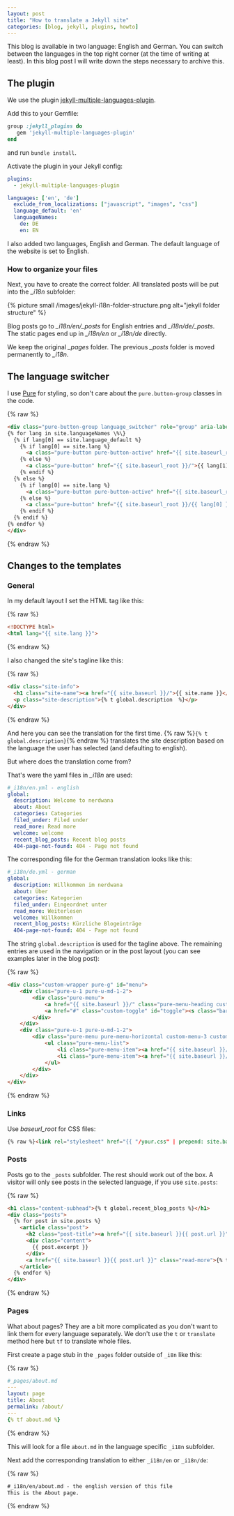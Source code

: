 ```yaml
---
layout: post
title: "How to translate a Jekyll site"
categories: [blog, jekyll, plugins, howto]
---
```


This blog is available in two language: English and German. You can switch between the languages in the top right corner (at the time of writing at least). In this blog post I will write down the steps necessary to archive this.

<!--more-->

## The plugin

We use the plugin [jekyll-multiple-languages-plugin](https://github.com/Anthony-Gaudino/jekyll-multiple-languages-plugin).

Add this to your Gemfile:

```ruby
group :jekyll_plugins do
   gem 'jekyll-multiple-languages-plugin'
end
```

and run `bundle install`.

Activate the plugin in your Jekyll config:

```yaml
plugins:
  - jekyll-multiple-languages-plugin

languages: ['en', 'de']
  exclude_from_localizations: ["javascript", "images", "css"]
  language_default: 'en'
  languageNames:
    de: DE
    en: EN
```
I also added two languages, English and German. The default language of the website is set to English.

### How to organize your files

Next, you have to create the correct folder. All translated posts will be put into the _\_i18n_ subfolder:

{% picture small /images/jekyll-i18n-folder-structure.png alt="jekyll folder structure" %}

Blog posts go to _\_i18n/en/\_posts_ for English entries and _\_i18n/de/\_posts_. The static pages end up in _\_i18n/en_ or _\_i18n/de_ directly.

We keep the original _\_pages_ folder. The previous _\_posts_ folder is moved permanently to _\_i18n_.

## The language switcher

I use [Pure](https://purecss.io) for styling, so don't care about the `pure.button-group` classes in the code.

{% raw %}
```html
<div class="pure-button-group language_switcher" role="group" aria-label="...">
{% for lang in site.languageNames \%\}
  {% if lang[0] == site.language_default %}
    {% if lang[0] == site.lang %}
      <a class="pure-button pure-button-active" href="{{ site.baseurl_root }}/">{{ lang[1] }}</a>
    {% else %}
      <a class="pure-button" href="{{ site.baseurl_root }}/">{{ lang[1] }}</a>
    {% endif %}
  {% else %}
    {% if lang[0] == site.lang %}
      <a class="pure-button pure-button-active" href="{{ site.baseurl_root }}/{{ lang[0] }}/">{{ lang[1] }}</a>
    {% else %}
      <a class="pure-button" href="{{ site.baseurl_root }}/{{ lang[0] }}/">{{ lang[1] }}</a>
    {% endif %}
  {% endif %}
{% endfor %}
</div>
```
{% endraw %}

## Changes to the templates

### General

In my default layout I set the HTML tag like this:

{% raw %}
```html
<!DOCTYPE html>
<html lang="{{ site.lang }}">
```
{% endraw %}

I also changed the site's tagline like this:

{% raw %}
```html
<div class="site-info">
  <h1 class="site-name"><a href="{{ site.baseurl }}/">{{ site.name }}</a></h1>
  <p class="site-description">{% t global.description  %}</p>
</div>
```
{% endraw %}

And here you can see the translation for the first time.
{% raw %}`{% t global.description}`{% endraw %} translates the site description based on the language the user has selected (and defaulting to english).

But where does the translation come from?

That's were the yaml files in _\_i18n_ are used:

```yaml
#_i18n/en.yml - english
global:
  description: Welcome to nerdwana
  about: About
  categories: Categories
  filed_under: Filed under
  read_more: Read more
  welcome: welcome
  recent_blog_posts: Recent blog posts
  404-page-not-found: 404 - Page not found
```
The corresponding file for the German translation looks like this:

```yaml
#_i18n/de.yml - german
global:
  description: Willkommen im nerdwana
  about: Über
  categories: Kategorien
  filed_under: Eingeordnet unter
  read_more: Weiterlesen
  welcome: Willkommen
  recent_blog_posts: Kürzliche Blogeinträge
  404-page-not-found: 404 - Page not found
```

The string `global.description` is used for the tagline above. The remaining entries are used in the navigation or in the post layout (you can see examples later in the blog post):

{% raw %}
```html
<div class="custom-wrapper pure-g" id="menu">
    <div class="pure-u-1 pure-u-md-1-2">
        <div class="pure-menu">
            <a href="{{ site.baseurl }}/" class="pure-menu-heading custom-brand" style="text-transform: none; color: #777;">Blog</a>
            <a href="#" class="custom-toggle" id="toggle"><s class="bar"></s><s class="bar"></s></a>
        </div>
    </div>
    <div class="pure-u-1 pure-u-md-1-2">
        <div class="pure-menu pure-menu-horizontal custom-menu-3 custom-can-transform">
            <ul class="pure-menu-list">
                <li class="pure-menu-item"><a href="{{ site.baseurl }}/categories" class="pure-menu-link">{% t global.categories %}</a></li>
                <li class="pure-menu-item"><a href="{{ site.baseurl }}/about" class="pure-menu-link">{% t global.about %}</a></li>
            </ul>
        </div>
    </div>
</div>
```
{% endraw %}

### Links

Use _baseurl_root_ for CSS files:

```html
{% raw %}<link rel="stylesheet" href="{{ "/your.css" | prepend: site.baseurl_root }}"/>{% endraw %}
```

### Posts

Posts go to the `_posts` subfolder. The rest should work out of the box. A visitor will only see posts in the selected language, if you use `site.posts`:

{% raw %}
```html
<h1 class="content-subhead">{% t global.recent_blog_posts %}</h1>
<div class="posts">
  {% for post in site.posts %}
    <article class="post">
      <h2 class="post-title"><a href="{{ site.baseurl }}{{ post.url }}">{{ post.title }}</a></h2>
      <div class="content">
        {{ post.excerpt }}
      </div>
      <a href="{{ site.baseurl }}{{ post.url }}" class="read-more">{% t global.read_more %}</a>
    </article>
  {% endfor %}
</div>
```
{% endraw %}

### Pages

What about pages? They are a bit more complicated as you don't want to link them for every language separately. We don't use the `t` or `translate` method here but `tf` to translate whole files.

First create a page stub in the `_pages` folder outside of `_i8n` like this:

{% raw %}
```yml
#_pages/about.md
---
layout: page
title: About
permalink: /about/
---
{% tf about.md %}
```
{% endraw %}

This will look for a file `about.md` in the language specific `_i18n` subfolder.

Next add the corresponding translation to either `_i18n/en` or `_i18n/de`:

{% raw %}
```markdown
#_i18n/en/about.md - the english version of this file
This is the About page.
```
{% endraw %}

